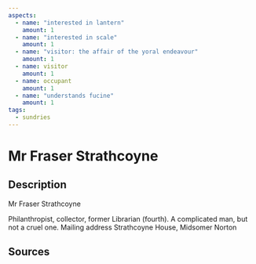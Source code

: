 ```yaml
---
aspects: 
  - name: "interested in lantern"
    amount: 1
  - name: "interested in scale"
    amount: 1
  - name: "visitor: the affair of the yoral endeavour"
    amount: 1
  - name: visitor
    amount: 1
  - name: occupant
    amount: 1
  - name: "understands fucine"
    amount: 1
tags:
  - sundries
---
```

# Mr Fraser Strathcoyne
## Description
Mr Fraser Strathcoyne

Philanthropist, collector, former Librarian (fourth). A complicated man, but not a cruel one. 
Mailing address Strathcoyne House, Midsomer Norton
## Sources

